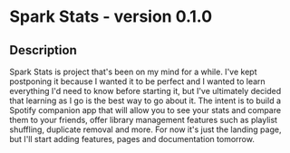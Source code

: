 # Spark Stats - version 0.1.0

## Description

Spark Stats is project that's been on my mind for a while. I've kept postponing it because I wanted it to be perfect and I wanted to learn everything I'd need to know before starting it, but I've ultimately decided that learning as I go is the best way to go about it. The intent is to build a Spotify companion app that will allow you to see your stats and compare them to your friends, offer library management features such as playlist shuffling, duplicate removal and more. For now it's just the landing page, but I'll start adding features, pages and documentation tomorrow.
